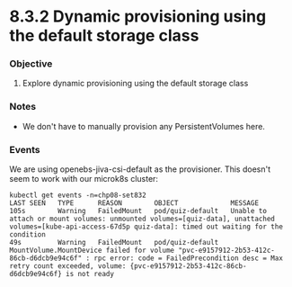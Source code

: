 # 8.3.2 Dynamic provisioning using the default storage class

### Objective

1. Explore dynamic provisioning using the default storage class

### Notes

* We don't have to manually provision any PersistentVolumes here.

### Events

We are using openebs-jiva-csi-default as the provisioner. This doesn't seem to work with our microk8s cluster:

```
kubectl get events -n=chp08-set832
LAST SEEN   TYPE      REASON        OBJECT             MESSAGE
105s        Warning   FailedMount   pod/quiz-default   Unable to attach or mount volumes: unmounted volumes=[quiz-data], unattached volumes=[kube-api-access-67d5p quiz-data]: timed out waiting for the condition
49s         Warning   FailedMount   pod/quiz-default   MountVolume.MountDevice failed for volume "pvc-e9157912-2b53-412c-86cb-d6dcb9e94c6f" : rpc error: code = FailedPrecondition desc = Max retry count exceeded, volume: {pvc-e9157912-2b53-412c-86cb-d6dcb9e94c6f} is not ready
```